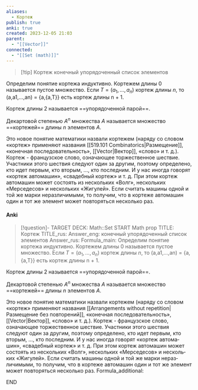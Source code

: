 ```yaml
---
aliases:
  - Кортеж
publish: true
anki: true
created: 2023-12-05 21:03
parent:
  - "[[Vector]]"
connected:
  - "[[Set (math)]]"
---
```


> [!tip] Кортеж
конечный упорядоченный список элементов

Определим понятие кортежа индуктивно. 
Кортежем длины 0 называется пустое множество. 
Если $T = (a_1,...,a_n)$ кортеж длины $n$, то (a,a1,...,an) = {a,{a,T}} есть кортеж длины n + 1. 

Кортеж длины 2 называется ==упорядоченной парой==.

Декартовой степенью $A^n$ множества $A$ называется множество ==кортежей== длины $n$ элементов $A$.

Это новое понятие математики назвали кортежем (наряду со сло­вом «кортеж» применяют названия [[519.101 Combinatorics|Размещение]], «конечная последовательность», [[Vector|Вектор]], «слово» и т. д.). Кортеж - французское слово, означающее торжественное шествие. Участники этого шествия следуют один за другим, поэтому определено, кто идет первым, кто вторым, ..., кто последним. И у нас иногда говорят «кортеж автома­шин», «свадебный кортеж» и т. д. При этом кортеж автомашин может состоять из нескольких «Волг», нескольких «Мерседесов» и несколь­ких «Жигулей». Если считать машины одной и той же марки нераз­личимыми, то получим, что в кортеже автомашин один и тот же элемент может повторяться несколько раз.

#### Anki
> [!question]-
TARGET DECK: Math::Set
START
Math prop
TITLE: Кортеж
TITLE_rus: 
Answer_eng: конечный упорядоченный список элементов
Answer_rus: 
Formula_main: Определим понятие кортежа индуктивно. 
Кортежем длины 0 называется пустое множество. 
Если $T = (a_1,...,a_n)$ кортеж длины $n$, то (a,a1,...,an) = {a,{a,T}} есть кортеж длины n + 1. 

Кортеж длины 2 называется ==упорядоченной парой==.

Декартовой степенью $A^n$ множества $A$ называется множество ==кортежей== длины $n$ элементов $A$.

Это новое понятие математики назвали кортежем (наряду со сло­вом «кортеж» применяют названия [[Arrangements without repetition|Размещение без повторений]], «конечная последовательность», [[Vector|Вектор]], «слово» и т. д.). Кортеж - французское слово, означающее торжественное шествие. Участники этого шествия следуют один за другим, поэтому определено, кто идет первым, кто вторым, ..., кто последним. И у нас иногда говорят «кортеж автома­шин», «свадебный кортеж» и т. д. При этом кортеж автомашин может состоять из нескольких «Волг», нескольких «Мерседесов» и несколь­ких «Жигулей». Если считать машины одной и той же марки нераз­личимыми, то получим, что в кортеже автомашин один и тот же элемент может повторяться несколько раз.
Formula_additional:
<!--ID: 1705513882713-->
END

